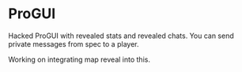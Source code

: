 # ProGUI

Hacked ProGUI with revealed stats and revealed chats. You can send private messages from spec to a player.

Working on integrating map reveal into this. 


